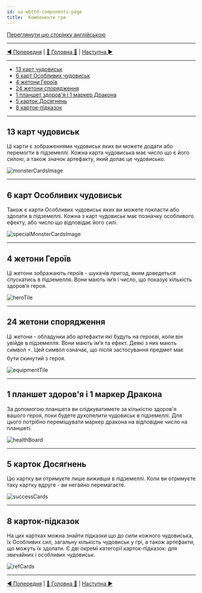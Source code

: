 ```yaml
---
id: ua-wbttd-components-page
title:  Компоненти гри
---
```


[Переглянути цю сторінку англійською](../en/ComponentPage.md)

***

[◄ Попередня](IndexPage.md) | [🚪 Головна 🚪](IndexPage.md) | [Наступна ►](GameSetupPage.md)

***

- [13 карт чудовиськ](#13-карт-чудовиськ)
- [6 карт Особливих чудовиськ](#6-карт-Особливих-чудовиськ)
- [4 жетони Героїв](#4-жетони-Героїв)
- [24 жетони спорядження](#24-жетони-спорядження)
- [1 планшет здоров'я і 1 маркер Дракона](#1-планшет-здоровя-і-1-маркер-Дракона)
- [5 карток Досягнень](#5-карток-Досягнень)
- [8 карток-підказок](#8-карток-підказок)

***

## 13 карт чудовиськ

Ці карти є зображеннями чудовиськ яких ви можете додати або перемогти в підземеллі. Кожна карта чудовиська має число що є його силою, а також значок артефакту, який долає це чудовисько.

![monsterCardsImage]

***

## 6 карт Особливих чудовиськ

Також є карти Особливих чудовиськ яких ви можете покласти або здолати в підземеллі. Кожна з карт чудовиськ має позначку особливого ефекту, або число що відповідає його силі.

![specialMonsterCardsImage]

***

## 4 жетони Героїв

Ці жетони зображають героїв - шукачів пригод, яким доведеться спускатись в підземелля. Вони мають ім’я і число, що показує кількість здоров’я героя.

![heroTile]

***

## 24 жетони спорядження

Ці жетони - обладунки або артефакти які будуть на героєві, коли він увійде в підземелля. Вони мають ім’я та ефект. Деякі з них мають символ ⚡. Цей символ означає, що після застосування предмет має бути скинутий з героя.

![equipmentTile]

***

## 1 планшет здоров'я і 1 маркер Дракона

За допомогою планшета ви слідкуватимете за кількістю здоров'я вашого героя, поки будете духопелити чудовиськ в підземеллі. Для цього потрібно переміщувати маркер дракона на відповідне число на планшеті.

![healthBoard]

***

## 5 карток Досягнень

Цю картку ви отримуєте лише виживши в підземеллі. Коли ви отримуєте таку картку вдруге - ви негайно перемагаєте.

![successCards]

***

## 8 карток-підказок

На цих картках можна знайти підказки що до сили кожного чудовиська, їх Особливих сил, загальну кількість чудовиськ у грі, а також артефакти, що можуть їх здолати. Є дві окремі категорії карток-підказок: для звичайних і особливих чудовиськ.

![refCards]

***

[◄ Попередня](IndexPage.md) | [🚪 Головна 🚪](IndexPage.md) | [Наступна ►](GameSetupPage.md)

<!--Image links ref-->

[monsterCardsImage]: ../../resources/img/monsters.JPG

[specialMonsterCardsImage]: ../../resources/img/specialMonsters.JPG

[heroTile]: ../../resources/img/heroes.JPG

[equipmentTile]: ../../resources/img/equipment.JPG

[healthBoard]: ../../resources/img/board.JPG

[successCards]: ../../resources/img/successCards.JPG

[refCards]: ../../resources/img/refCards.JPG
